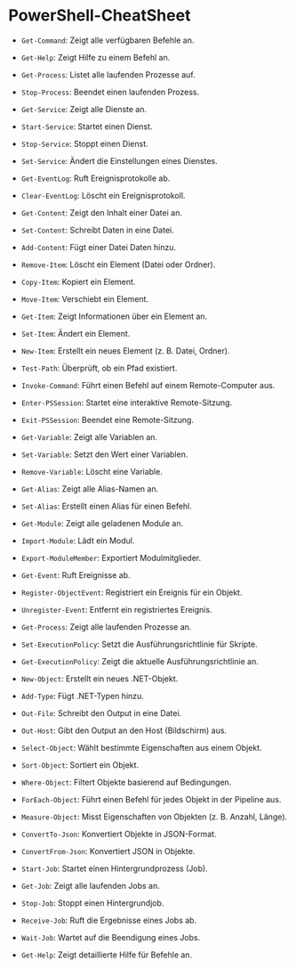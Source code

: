 # PowerShell-CheatSheet


- `Get-Command`: Zeigt alle verfügbaren Befehle an.

- `Get-Help`: Zeigt Hilfe zu einem Befehl an.

- `Get-Process`: Listet alle laufenden Prozesse auf.

- `Stop-Process`: Beendet einen laufenden Prozess.

- `Get-Service`: Zeigt alle Dienste an.

- `Start-Service`: Startet einen Dienst.

- `Stop-Service`: Stoppt einen Dienst.

- `Set-Service`: Ändert die Einstellungen eines Dienstes.

- `Get-EventLog`: Ruft Ereignisprotokolle ab.

- `Clear-EventLog`: Löscht ein Ereignisprotokoll.

- `Get-Content`: Zeigt den Inhalt einer Datei an.

- `Set-Content`: Schreibt Daten in eine Datei.

- `Add-Content`: Fügt einer Datei Daten hinzu.

- `Remove-Item`: Löscht ein Element (Datei oder Ordner).

- `Copy-Item`: Kopiert ein Element.

- `Move-Item`: Verschiebt ein Element.

- `Get-Item`: Zeigt Informationen über ein Element an.

- `Set-Item`: Ändert ein Element.

- `New-Item`: Erstellt ein neues Element (z. B. Datei, Ordner).

- `Test-Path`: Überprüft, ob ein Pfad existiert.

- `Invoke-Command`: Führt einen Befehl auf einem Remote-Computer aus.

- `Enter-PSSession`: Startet eine interaktive Remote-Sitzung.

- `Exit-PSSession`: Beendet eine Remote-Sitzung.

- `Get-Variable`: Zeigt alle Variablen an.

- `Set-Variable`: Setzt den Wert einer Variablen.

- `Remove-Variable`: Löscht eine Variable.

- `Get-Alias`: Zeigt alle Alias-Namen an.

- `Set-Alias`: Erstellt einen Alias für einen Befehl.

- `Get-Module`: Zeigt alle geladenen Module an.

- `Import-Module`: Lädt ein Modul.

- `Export-ModuleMember`: Exportiert Modulmitglieder.

- `Get-Event`: Ruft Ereignisse ab.

- `Register-ObjectEvent`: Registriert ein Ereignis für ein Objekt.

- `Unregister-Event`: Entfernt ein registriertes Ereignis.

- `Get-Process`: Zeigt alle laufenden Prozesse an.

- `Set-ExecutionPolicy`: Setzt die Ausführungsrichtlinie für Skripte.

- `Get-ExecutionPolicy`: Zeigt die aktuelle Ausführungsrichtlinie an.

- `New-Object`: Erstellt ein neues .NET-Objekt.

- `Add-Type`: Fügt .NET-Typen hinzu.

- `Out-File`: Schreibt den Output in eine Datei.

- `Out-Host`: Gibt den Output an den Host (Bildschirm) aus.

- `Select-Object`: Wählt bestimmte Eigenschaften aus einem Objekt.

- `Sort-Object`: Sortiert ein Objekt.

- `Where-Object`: Filtert Objekte basierend auf Bedingungen.

- `ForEach-Object`: Führt einen Befehl für jedes Objekt in der Pipeline aus.

- `Measure-Object`: Misst Eigenschaften von Objekten (z. B. Anzahl, Länge).

- `ConvertTo-Json`: Konvertiert Objekte in JSON-Format.

- `ConvertFrom-Json`: Konvertiert JSON in Objekte.

- `Start-Job`: Startet einen Hintergrundprozess (Job).

- `Get-Job`: Zeigt alle laufenden Jobs an.

- `Stop-Job`: Stoppt einen Hintergrundjob.

- `Receive-Job`: Ruft die Ergebnisse eines Jobs ab.

- `Wait-Job`: Wartet auf die Beendigung eines Jobs.

- `Get-Help`: Zeigt detaillierte Hilfe für Befehle an.